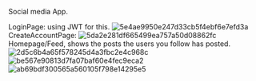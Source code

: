 Social media App.





LoginPage: using JWT for this. 
![5e4ae9950e247d33cb5f4ebf6e7efd3a](https://user-images.githubusercontent.com/40356149/175830274-4ba11e0c-c277-46dd-b764-d1ce81aabc44.png)
CreateAccountPage:
![5da2e281df665499ea757a50d08862fc](https://user-images.githubusercontent.com/40356149/175830292-6dc362e5-3719-456b-8552-6ac8039d85f3.png)
Homepage/Feed, shows the posts the users you follow has posted. 
![2d5c6b4a65f578245d4a3fbc2e4c968c](https://user-images.githubusercontent.com/40356149/175830322-742a3c05-250b-40e9-bd45-b1c5db852c63.png)
![be567e90813d7fa07baf60e4fec9eca2](https://user-images.githubusercontent.com/40356149/175830342-34418973-64ed-485b-a540-feaaefab9e16.png)
![ab69bdf300565a560105f798e14295e5](https://user-images.githubusercontent.com/40356149/175830365-f7fe2cd9-642b-4ea6-93d7-ee471ef0095c.png)
